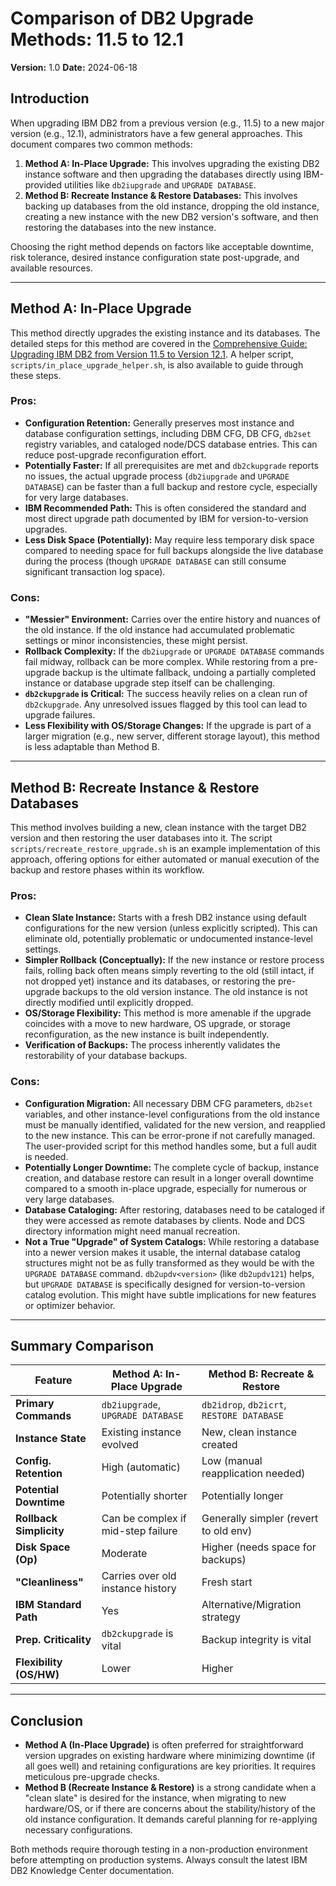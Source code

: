 # Comparison of DB2 Upgrade Methods: 11.5 to 12.1

**Version:** 1.0
**Date:** 2024-06-18

## Introduction

When upgrading IBM DB2 from a previous version (e.g., 11.5) to a new major version (e.g., 12.1), administrators have a few general approaches. This document compares two common methods:

1.  **Method A: In-Place Upgrade:** This involves upgrading the existing DB2 instance software and then upgrading the databases directly using IBM-provided utilities like `db2iupgrade` and `UPGRADE DATABASE`.
2.  **Method B: Recreate Instance & Restore Databases:** This involves backing up databases from the old instance, dropping the old instance, creating a new instance with the new DB2 version's software, and then restoring the databases into the new instance.

Choosing the right method depends on factors like acceptable downtime, risk tolerance, desired instance configuration state post-upgrade, and available resources.

---

## Method A: In-Place Upgrade

This method directly upgrades the existing instance and its databases. The detailed steps for this method are covered in the [Comprehensive Guide: Upgrading IBM DB2 from Version 11.5 to Version 12.1](./DB2_Upgrade_11.5_to_12.1.md). A helper script, `scripts/in_place_upgrade_helper.sh`, is also available to guide through these steps.

### Pros:
*   **Configuration Retention:** Generally preserves most instance and database configuration settings, including DBM CFG, DB CFG, `db2set` registry variables, and cataloged node/DCS database entries. This can reduce post-upgrade reconfiguration effort.
*   **Potentially Faster:** If all prerequisites are met and `db2ckupgrade` reports no issues, the actual upgrade process (`db2iupgrade` and `UPGRADE DATABASE`) can be faster than a full backup and restore cycle, especially for very large databases.
*   **IBM Recommended Path:** This is often considered the standard and most direct upgrade path documented by IBM for version-to-version upgrades.
*   **Less Disk Space (Potentially):** May require less temporary disk space compared to needing space for full backups alongside the live database during the process (though `UPGRADE DATABASE` can still consume significant transaction log space).

### Cons:
*   **"Messier" Environment:** Carries over the entire history and nuances of the old instance. If the old instance had accumulated problematic settings or minor inconsistencies, these might persist.
*   **Rollback Complexity:** If the `db2iupgrade` or `UPGRADE DATABASE` commands fail midway, rollback can be more complex. While restoring from a pre-upgrade backup is the ultimate fallback, undoing a partially completed instance or database upgrade step itself can be challenging.
*   **`db2ckupgrade` is Critical:** The success heavily relies on a clean run of `db2ckupgrade`. Any unresolved issues flagged by this tool can lead to upgrade failures.
*   **Less Flexibility with OS/Storage Changes:** If the upgrade is part of a larger migration (e.g., new server, different storage layout), this method is less adaptable than Method B.

---

## Method B: Recreate Instance & Restore Databases

This method involves building a new, clean instance with the target DB2 version and then restoring the user databases into it. The script `scripts/recreate_restore_upgrade.sh` is an example implementation of this approach, offering options for either automated or manual execution of the backup and restore phases within its workflow.

### Pros:
*   **Clean Slate Instance:** Starts with a fresh DB2 instance using default configurations for the new version (unless explicitly scripted). This can eliminate old, potentially problematic or undocumented instance-level settings.
*   **Simpler Rollback (Conceptually):** If the new instance or restore process fails, rolling back often means simply reverting to the old (still intact, if not dropped yet) instance and its databases, or restoring the pre-upgrade backups to the old version instance. The old instance is not directly modified until explicitly dropped.
*   **OS/Storage Flexibility:** This method is more amenable if the upgrade coincides with a move to new hardware, OS upgrade, or storage reconfiguration, as the new instance is built independently.
*   **Verification of Backups:** The process inherently validates the restorability of your database backups.

### Cons:
*   **Configuration Migration:** All necessary DBM CFG parameters, `db2set` variables, and other instance-level configurations from the old instance must be manually identified, validated for the new version, and reapplied to the new instance. This can be error-prone if not carefully managed. The user-provided script for this method handles some, but a full audit is needed.
*   **Potentially Longer Downtime:** The complete cycle of backup, instance creation, and database restore can result in a longer overall downtime compared to a smooth in-place upgrade, especially for numerous or very large databases.
*   **Database Cataloging:** After restoring, databases need to be cataloged if they were accessed as remote databases by clients. Node and DCS directory information might need manual recreation.
*   **Not a True "Upgrade" of System Catalogs:** While restoring a database into a newer version makes it usable, the internal database catalog structures might not be as fully transformed as they would be with the `UPGRADE DATABASE` command. `db2updv<version>` (like `db2updv121`) helps, but `UPGRADE DATABASE` is specifically designed for version-to-version catalog evolution. This might have subtle implications for new features or optimizer behavior.

---

## Summary Comparison

| Feature                 | Method A: In-Place Upgrade                 | Method B: Recreate & Restore             |
|-------------------------|--------------------------------------------|------------------------------------------|
| **Primary Commands**    | `db2iupgrade`, `UPGRADE DATABASE`          | `db2idrop`, `db2icrt`, `RESTORE DATABASE`|
| **Instance State**      | Existing instance evolved                  | New, clean instance created              |
| **Config. Retention**   | High (automatic)                           | Low (manual reapplication needed)        |
| **Potential Downtime**  | Potentially shorter                        | Potentially longer                       |
| **Rollback Simplicity** | Can be complex if mid-step failure       | Generally simpler (revert to old env)    |
| **Disk Space (Op)**     | Moderate                                   | Higher (needs space for backups)         |
| **"Cleanliness"**       | Carries over old instance history          | Fresh start                               |
| **IBM Standard Path**   | Yes                                        | Alternative/Migration strategy           |
| **Prep. Criticality**   | `db2ckupgrade` is vital                    | Backup integrity is vital                |
| **Flexibility (OS/HW)** | Lower                                      | Higher                                   |

---

## Conclusion

*   **Method A (In-Place Upgrade)** is often preferred for straightforward version upgrades on existing hardware where minimizing downtime (if all goes well) and retaining configurations are key priorities. It requires meticulous pre-upgrade checks.
*   **Method B (Recreate Instance & Restore)** is a strong candidate when a "clean slate" is desired for the instance, when migrating to new hardware/OS, or if there are concerns about the stability/history of the old instance configuration. It demands careful planning for re-applying necessary configurations.

Both methods require thorough testing in a non-production environment before attempting on production systems. Always consult the latest IBM DB2 Knowledge Center documentation.
